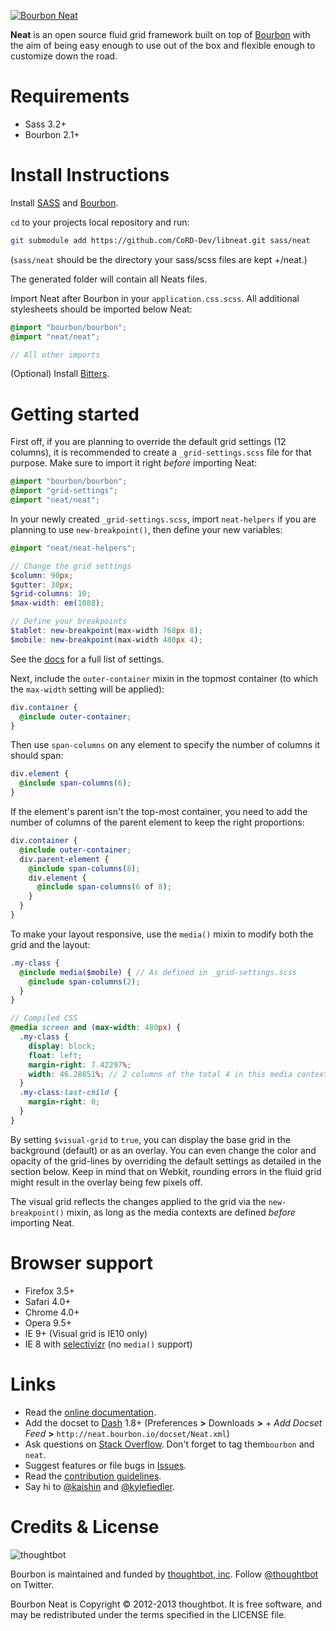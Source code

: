 [![Bourbon Neat](http://neat.bourbon.io/images/logotype.svg)](http://neat.bourbon.io/)

**Neat** is an open source fluid grid framework built on top of [Bourbon](http://bourbon.io) with the aim of being easy enough to use out of the box and flexible enough to customize down the road.


Requirements
===
- Sass 3.2+
- Bourbon 2.1+

Install Instructions
===
Install [SASS](http://sass-lang.com/) and [Bourbon](https://github.com/CoRD-Dev/libbourbon#install-instructions).

`cd` to your projects local repository and run:

```bash
git submodule add https://github.com/CoRD-Dev/libneat.git sass/neat
```
(`sass/neat` should be the directory your sass/scss files are kept +/neat.)

The generated folder will contain all Neats files.

Import Neat after Bourbon in your `application.css.scss`. All additional stylesheets should be imported below Neat:

```scss
@import "bourbon/bourbon";
@import "neat/neat";

// All other imports
```

(Optional) Install [Bitters](https://github.com/CoRD-Dev/libbitters#install-instructions).



Getting started
===

First off, if you are planning to override the default grid settings (12 columns), it is recommended to create a `_grid-settings.scss` file for that purpose. Make sure to import it right *before* importing Neat:

```scss
@import "bourbon/bourbon";
@import "grid-settings";
@import "neat/neat";
```

In your newly created  `_grid-settings.scss`, import `neat-helpers` if you are planning to use `new-breakpoint()`, then define your new variables:

```scss
@import "neat/neat-helpers";

// Change the grid settings
$column: 90px;
$gutter: 30px;
$grid-columns: 10;
$max-width: em(1088);

// Define your breakpoints
$tablet: new-breakpoint(max-width 768px 8);
$mobile: new-breakpoint(max-width 480px 4);
```

See the [docs](http://neat.bourbon.io/docs/#variables) for a full list of settings.

Next, include the `outer-container` mixin in the topmost container (to which the `max-width` setting will be applied):

```scss
div.container {
  @include outer-container;
}
```

Then use `span-columns` on any element to specify the number of columns it should span:

```scss
div.element {
  @include span-columns(6);
}
```

If the element's parent isn't the top-most container, you need to add the number of columns of the parent element to keep the right proportions:

```scss
div.container {
  @include outer-container;
  div.parent-element {
    @include span-columns(8);
    div.element {
      @include span-columns(6 of 8);
    }
  }
}
```

To make your layout responsive, use the `media()` mixin to modify both the grid and the layout:

```scss
.my-class {
  @include media($mobile) { // As defined in _grid-settings.scss
    @include span-columns(2);
  }
}

// Compiled CSS
@media screen and (max-width: 480px) {
  .my-class {
    display: block;
    float: left;
    margin-right: 7.42297%;
    width: 46.28851%; // 2 columns of the total 4 in this media context
  }
  .my-class:last-child {
    margin-right: 0;
  }
}
```

By setting `$visual-grid` to `true`, you can display the base grid in the background (default) or as an overlay. You can even change the color and opacity of the grid-lines by overriding the default settings as detailed in the section below. Keep in mind that on Webkit, rounding errors in the fluid grid might result in the overlay being few pixels off.

The visual grid reflects the changes applied to the grid via the `new-breakpoint()` mixin, as long as the media contexts are defined *before* importing Neat.

Browser support
===
- Firefox 3.5+
- Safari 4.0+
- Chrome 4.0+
- Opera 9.5+
- IE 9+ (Visual grid is IE10 only)
- IE 8 with [selectivizr](http://selectivizr.com) (no `media()` support)

Links
=====

- Read the [online documentation](http://neat.bourbon.io/docs/).
- Add the docset to [Dash](http://kapeli.com/dash) 1.8+ (Preferences **>** Downloads **>** + *Add Docset Feed* **>** `http://neat.bourbon.io/docset/Neat.xml`)
- Ask questions on [Stack Overflow](http://stackoverflow.com/questions/tagged/neat+bourbon). Don't forget to tag them`bourbon` and `neat`.
- Suggest features or file bugs in [Issues](https://github.com/thoughtbot/neat/issues).
- Read the [contribution guidelines](https://github.com/thoughtbot/neat/blob/master/CONTRIBUTING.md).
- Say hi to [@kaishin](https://twitter.com/kaishin) and [@kylefiedler](https://twitter.com/kylefiedler).


Credits & License
=================

![thoughtbot](http://thoughtbot.com/images/tm/logo.png)

Bourbon is maintained and funded by [thoughtbot, inc](http://thoughtbot.com/). Follow [@thoughtbot](http://twitter.com/thoughtbot) on Twitter.

Bourbon Neat is Copyright © 2012-2013 thoughtbot. It is free software, and may be redistributed under the terms specified in the LICENSE file.
